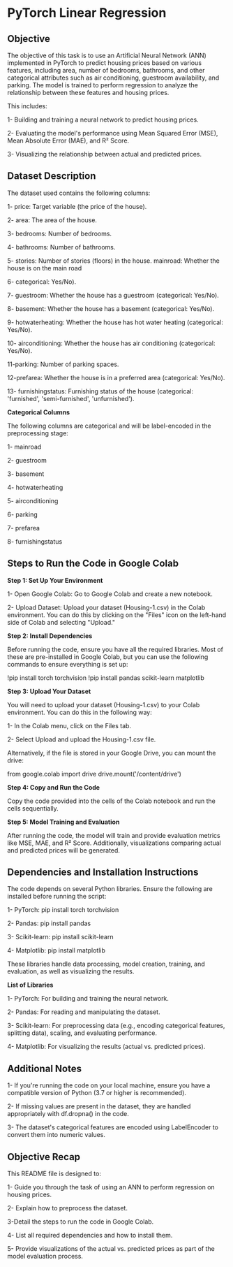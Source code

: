 
# PyTorch Linear Regression

## Objective

The objective of this task is to use an Artificial Neural Network (ANN) implemented in PyTorch to predict housing prices based on various features, including area, number of bedrooms, bathrooms, and other categorical attributes such as air conditioning, guestroom availability, and parking. The model is trained to perform regression to analyze the relationship between these features and housing prices. 

This includes:

1- Building and training a neural network to predict housing prices.

2- Evaluating the model's performance using Mean Squared Error (MSE), Mean Absolute Error (MAE), and R² Score.

3- Visualizing the relationship between actual and predicted prices.

## Dataset Description
The dataset used contains the following columns:

1- price: Target variable (the price of the house).

2- area: The area of the house.

3- bedrooms: Number of bedrooms.

4- bathrooms: Number of bathrooms.

5- stories: Number of stories (floors) in the house.
mainroad: Whether the house is on the main road 

6- categorical: Yes/No).

7- guestroom: Whether the house has a guestroom (categorical: Yes/No).

8- basement: Whether the house has a basement (categorical: Yes/No).

9- hotwaterheating: Whether the house has hot water heating (categorical: Yes/No).

10- airconditioning: Whether the house has air conditioning (categorical: Yes/No).

11-parking: Number of parking spaces.

12-prefarea: Whether the house is in a preferred area (categorical: Yes/No).

13- furnishingstatus: Furnishing status of the house (categorical: 'furnished', 'semi-furnished', 'unfurnished').

**Categorical Columns**

The following columns are categorical and will be label-encoded in the preprocessing stage:

1- mainroad

2- guestroom

3- basement

4- hotwaterheating

5- airconditioning

6- parking

7- prefarea

8- furnishingstatus

## Steps to Run the Code in Google Colab
**Step 1: Set Up Your Environment**

1- Open Google Colab: Go to Google Colab and create a new notebook.

2- Upload Dataset: Upload your dataset (Housing-1.csv) in the Colab environment. You can do this by clicking on the "Files" icon on the left-hand side of Colab and selecting "Upload."

**Step 2: Install Dependencies**

Before running the code, ensure you have all the required libraries. Most of these are pre-installed in Google Colab, but you can use the following commands to ensure everything is set up:

!pip install torch torchvision
!pip install pandas scikit-learn matplotlib

**Step 3: Upload Your Dataset**

You will need to upload your dataset (Housing-1.csv) to your Colab environment. You can do this in the following way:

1- In the Colab menu, click on the Files tab.

2- Select Upload and upload the Housing-1.csv file.

Alternatively, if the file is stored in your Google Drive, you can mount the drive:

from google.colab import drive
drive.mount('/content/drive')

**Step 4: Copy and Run the Code**

Copy the code provided into the cells of the Colab notebook and run the cells sequentially.

**Step 5: Model Training and Evaluation**

After running the code, the model will train and provide evaluation metrics like MSE, MAE, and R² Score. Additionally, visualizations comparing actual and predicted prices will be generated.

## Dependencies and Installation Instructions
The code depends on several Python libraries. Ensure the following are installed before running the script:

1- PyTorch: pip install torch torchvision

2- Pandas: pip install pandas

3- Scikit-learn: pip install scikit-learn

4- Matplotlib: pip install matplotlib

These libraries handle data processing, model creation, training, and evaluation, as well as visualizing the results.

**List of Libraries**

1- PyTorch: For building and training the neural network.

2- Pandas: For reading and manipulating the dataset.

3- Scikit-learn: For preprocessing data (e.g., encoding categorical features, splitting data), scaling, and evaluating performance.

4- Matplotlib: For visualizing the results (actual vs. predicted prices).

## Additional Notes
1- If you're running the code on your local machine, ensure you have a compatible version of Python (3.7 or higher is recommended).

2- If missing values are present in the dataset, they are handled appropriately with df.dropna() in the code.

3- The dataset's categorical features are encoded using LabelEncoder to convert them into numeric values.

## Objective Recap
This README file is designed to:

1- Guide you through the task of using an ANN to perform regression on housing prices.

2- Explain how to preprocess the dataset.

3-Detail the steps to run the code in Google Colab.

4- List all required dependencies and how to install them.

5- Provide visualizations of the actual vs. predicted prices as part of the model evaluation process.
